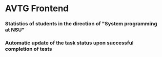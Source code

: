 # AVTG Frontend
### Statistics of students in the direction of "System programming at NSU"
### Automatic update of the task status upon successful completion of tests